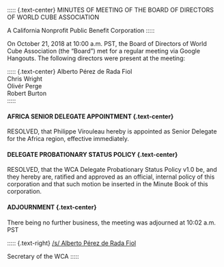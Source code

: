 ::::: {.text-center}
MINUTES OF MEETING OF THE BOARD OF DIRECTORS OF WORLD CUBE ASSOCIATION

A California Nonprofit Public Benefit Corporation
:::::

On October 21, 2018 at 10:00 a.m. PST, the Board of Directors of World Cube Association (the “Board”) met for a regular meeting via Google Hangouts. The following directors were present at the meeting:

::::: {.text-center}
Alberto Pérez de Rada Fiol <br>
Chris Wright <br>
Olivér Perge <br>
Robert Burton <br>
:::::

#### AFRICA SENIOR DELEGATE APPOINTMENT {.text-center}

RESOLVED, that Philippe Virouleau hereby is appointed as Senior Delegate for the Africa region, effective immediately.

#### DELEGATE PROBATIONARY STATUS POLICY {.text-center}

RESOLVED, that the WCA Delegate Probationary Status Policy v1.0 be, and they hereby are, ratified and approved as an official, internal policy of this corporation and that such motion be inserted in the Minute Book of this corporation.

#### ADJOURNMENT {.text-center}

There being no further business, the meeting was adjourned at 10:02 a.m. PST

::::: {.text-right}
<u>/s/ Alberto Pérez de Rada Fiol</u>

Secretary of the WCA
:::::
